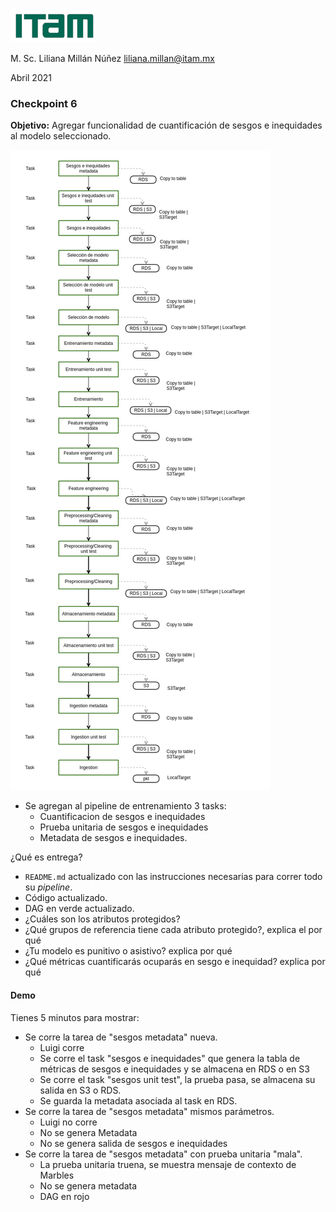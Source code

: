 ![](./images/itam_logo.png)

M. Sc. Liliana Millán Núñez liliana.millan@itam.mx

Abril 2021

### Checkpoint 6

**Objetivo:** Agregar funcionalidad de cuantificación de sesgos e inequidades al modelo seleccionado.

![](./images/checkpoint_6.png)

* Se agregan al pipeline de entrenamiento 3 tasks:
  + Cuantificacion de sesgos e inequidades
  + Prueba unitaria de sesgos e inequidades
  + Metadata de sesgos e inequidades.


¿Qué es entrega?

+ `README.md` actualizado con las instrucciones necesarias para correr todo su *pipeline*.
+ Código actualizado.
+ DAG en verde actualizado.
+ ¿Cuáles son los atributos protegidos?
+ ¿Qué grupos de referencia tiene cada atributo protegido?, explica el por qué
+ ¿Tu modelo es punitivo o asistivo? explica por qué
+ ¿Qué métricas cuantificarás ocuparás en sesgo e inequidad? explica por qué


#### Demo

Tienes 5 minutos para mostrar:

+ Se corre la tarea de "sesgos metadata" nueva.
    + Luigi corre
    + Se corre el task "sesgos e inequidades" que genera la tabla de métricas de sesgos e inequidades y se almacena en RDS o en S3
    + Se corre el task "sesgos unit test", la prueba pasa, se almacena su salida en S3 o RDS.
    + Se guarda la metadata asociada al task en RDS.
+ Se corre la tarea de "sesgos metadata" mismos parámetros.
   + Luigi no corre
   + No se genera Metadata
   + No se genera salida de sesgos e inequidades
+ Se corre la tarea de "sesgos metadata" con prueba unitaria "mala".
   + La prueba unitaria truena, se muestra mensaje de contexto de Marbles
   + No se genera metadata
   + DAG en rojo
